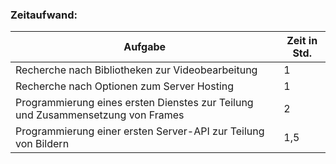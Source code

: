 ### Zeitaufwand:

| Aufgabe | Zeit in Std. |
|---------|--------------|
|Recherche nach Bibliotheken zur Videobearbeitung| 1 |
|Recherche nach Optionen zum Server Hosting | 1 |
|Programmierung eines ersten Dienstes zur Teilung und Zusammensetzung von Frames| 2 |
|Programmierung einer ersten Server-API zur Teilung von Bildern | 1,5 |

